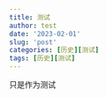 ```yaml
---
title: 测试
author: test
date: '2023-02-01'
slug: 'post'
categories: [历史][测试]
tags: [历史][测试]
---
```

只是作为测试